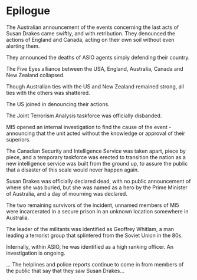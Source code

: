 # Epilogue

The Australian announcement of the events concerning the last acts of Susan Drakes came swiftly, and with retribution. They denounced the actions of England and Canada, acting on their own soil without even alerting them.

They announced the deaths of ASIO agents simply defending their country.

The Five Eyes alliance between the USA, England, Australia, Canada and New Zealand collapsed.

Though Australian ties with the US and New Zealand remained strong, all ties with the others was shattered.

The US joined in denouncing their actions.

The Joint Terrorism Analysis taskforce was officially disbanded.

MI5 opened an internal investigation to find the cause of the event - announcing that the unit acted without the knowledge or approval of their superiors.

The Canadian Security and Intelligence Service was taken apart, piece by piece, and a temporary taskforce was erected to transition the nation as a new intelligence service was built from the ground up, to assure the public that a disaster of this scale would never happen again.

Susan Drakes was officially declared dead, with no public announcement of where she was buried, but she was named as a hero by the Prime Minister of Australia, and a day of mourning was declared.

The two remaining survivors of the incident, unnamed members of MI5 were incarcerated in a secure prison in an unknown location somewhere in Australia.

The leader of the militants was identified as Geoffrey Whitlam, a man leading a terrorist group that splintered from the Soviet Union in the 80s.

Internally, within ASIO, he was identified as a high ranking officer. An investigation is ongoing.

... The helplines and police reports continue to come in from members of the public that say that they saw Susan Drakes...
